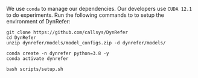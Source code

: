 We use `conda` to manage our dependencies. Our developers use `CUDA 12.1` to do experiments. Run the following commands to to setup the environment of DynRefer:
 ```
git clone https://github.com/callsys/DynRefer
cd DynRefer
unzip dynrefer/models/model_configs.zip -d dynrefer/models/

conda create -n dynrefer python=3.8 -y
conda activate dynrefer

bash scripts/setup.sh
 ```

